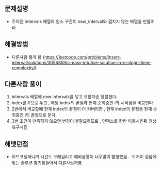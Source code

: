 ## 문제설명
- 주어진 intervals 배열의 원소 구간이 new_interval와 겹치지 않는 배열을 만들어라

## 해결방법
- 다른사람 풀이 봄 (https://leetcode.com/problems/insert-interval/solutions/3056859/c-easy-intutive-solution-in-o-nlogn-time-complexity/)


## 다른사람 풀이
1. intervals 배열에 new Intervals를 넣고 오름차순 정렬한다.
2. index를 0으로 두고 , 해당 index의 끝점과 현재 순회중인 i의 시작점을 비교한다
3. 2번에서 비교할떄 현재 index의 끝점이 더 커버리면 , 현재 index의 끝점을 현재 순회중인 i의 끝점으로 둔다.
4. 3번 조건이 만족하지 않으면 변경이 불필요하므로 , 인덱스를 한칸 이동시킨뒤 원상복구시킴 

## 해맷던점
- 하드코딩하니까 시간도 오래걸리고 예외상황이 너무많이 발생했음 .. 도저히 정답에 맞는 솔루션 찾기힘들어서 다른사람꺼봄